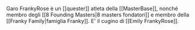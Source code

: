 Garo FrankyRose è un [[quester]] atleta della [[MasterBase]], nonché membro degli [[8 Founding Masters|8 masters fondatori]] e membro della [[Franky Family|famiglia Franky]]. E' il cugino di [[Emily FrankyRose]].